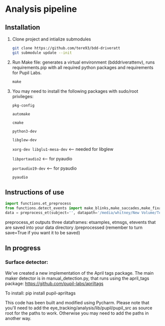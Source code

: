 
# Analysis pipeline
## Installation

1. Clone project and intialize submodules

   ```bash
   git clone https://github.com/tere93/bdd-driveratt
   git submodule update --init
   ```

2. Run Make file: generates a virtual environment (bdddriverattenv), runs requirements.pip with all required python packages and requirements for Pupil Labs.

   ```python
   make
   ```

3. You may need to install the following packages with sudo/root privileges:

   `pkg-config`

   `automake`

   `cmake`

   `python3-dev`

   `libglew-dev`

   `xorg-dev libglu1-mesa-dev` <-- needed for libglew

   `libportaudio2` <-- for pyaudio

   `portaudio19-dev` <-- for pyaudio

   `pyaudio`

## Instructions of use

```python
import functions.et_preprocess
from functions.detect_events import make_blinks,make_saccades,make_fixations
data = preprocess_et(subject='', datapath='/media/whitney/New Volume/Teresa/bdd-driveratt/demo', save=True, eventfunctions=(make_blinks, make_saccades, make_fixations))
```

preprocess_et outputs three dataframes: etsamples, etmsgs, etevents that are saved into your data directory /preprocessed
(remember to turn save=True if you want it to be saved)

## In progress

### Surface detector:

 We've created a new implementation of the April tags package. The main maker detector is in manual_detection.py, that runs using the april_tags package: https://github.com/pupil-labs/apriltags

 To install: pip install pupil-apriltags

This code has been built and modified using Pycharm. Please note that you'll need to add the eye_tracking/analysis/lib/pupil/pupil_src as source root for the paths to work. 
Otherwise you may need to add the paths in another way.